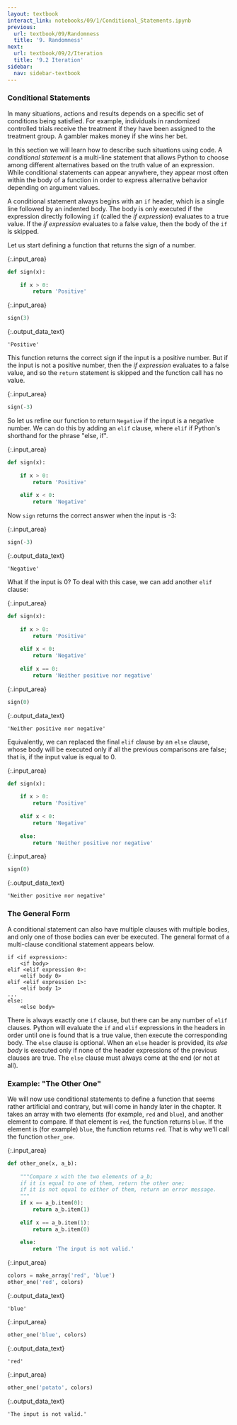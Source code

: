 ```yaml
---
layout: textbook
interact_link: notebooks/09/1/Conditional_Statements.ipynb
previous:
  url: textbook/09/Randomness
  title: '9. Randomness'
next:
  url: textbook/09/2/Iteration
  title: '9.2 Iteration'
sidebar:
  nav: sidebar-textbook
---
```


### Conditional Statements ###
In many situations, actions and results depends on a specific set of conditions being satisfied. For example, individuals in randomized controlled trials receive the treatment if they have been assigned to the treatment group. A gambler makes money if she wins her bet. 

In this section we will learn how to describe such situations using code. A *conditional statement* is a multi-line statement that allows Python to choose among different alternatives based on the truth value of an expression. While conditional statements can appear anywhere, they appear most often within the body of a function in order to express alternative behavior depending on argument values.

A conditional statement always begins with an `if` header, which is a single line followed by an indented body. The body is only executed if the expression directly following `if` (called the *if expression*) evaluates to a true value. If the *if expression* evaluates to a false value, then the body of the `if` is skipped.

Let us start defining a function that returns the sign of a number.


{:.input_area}
```python
def sign(x):
    
    if x > 0:
        return 'Positive'
```


{:.input_area}
```python
sign(3)
```




{:.output_data_text}
```
'Positive'
```



This function returns the correct sign if the input is a positive number. But if the input is not a positive number, then the *if expression* evaluates to a false value, and so the `return` statement is skipped and the function call has no value.


{:.input_area}
```python
sign(-3)
```

So let us refine our function to return `Negative` if the input is a negative number. We can do this by adding an `elif` clause, where `elif` if Python's shorthand for the phrase "else, if".


{:.input_area}
```python
def sign(x):
    
    if x > 0:
        return 'Positive'
    
    elif x < 0:
        return 'Negative'
```

Now `sign` returns the correct answer when the input is -3:


{:.input_area}
```python
sign(-3)
```




{:.output_data_text}
```
'Negative'
```



What if the input is 0? To deal with this case, we can add another `elif` clause:


{:.input_area}
```python
def sign(x):
    
    if x > 0:
        return 'Positive'
    
    elif x < 0:
        return 'Negative'
    
    elif x == 0:
        return 'Neither positive nor negative'
```


{:.input_area}
```python
sign(0)
```




{:.output_data_text}
```
'Neither positive nor negative'
```



Equivalently, we can replaced the final `elif` clause by an `else` clause, whose body will be executed only if all the previous comparisons are false; that is, if the input value is equal to 0.


{:.input_area}
```python
def sign(x):
    
    if x > 0:
        return 'Positive'
    
    elif x < 0:
        return 'Negative'
    
    else:
        return 'Neither positive nor negative'
```


{:.input_area}
```python
sign(0)
```




{:.output_data_text}
```
'Neither positive nor negative'
```



### The General Form ###
A conditional statement can also have multiple clauses with multiple bodies, and only one of those bodies can ever be executed. The general format of a multi-clause conditional statement appears below.

    if <if expression>:
        <if body>
    elif <elif expression 0>:
        <elif body 0>
    elif <elif expression 1>:
        <elif body 1>
    ...
    else:
        <else body>
        
There is always exactly one `if` clause, but there can be any number of `elif` clauses. Python will evaluate the `if` and `elif` expressions in the headers in order until one is found that is a true value, then execute the corresponding body. The `else` clause is optional. When an `else` header is provided, its *else body* is executed only if none of the header expressions of the previous clauses are true. The `else` clause must always come at the end (or not at all).

### Example: "The Other One" ###
We will now use conditional statements to define a function that seems rather artificial and contrary, but will come in handy later in the chapter. It takes an array with two elements (for example, `red` and `blue`), and another element to compare. If that element is `red`, the function returns `blue`. If the element is (for example) `blue`, the function returns `red`. That is why we'll call the function `other_one`.


{:.input_area}
```python
def other_one(x, a_b):
    
    """Compare x with the two elements of a_b;
    if it is equal to one of them, return the other one;
    if it is not equal to either of them, return an error message.
    """
    if x == a_b.item(0):
        return a_b.item(1)
    
    elif x == a_b.item(1):
        return a_b.item(0)
    
    else:
        return 'The input is not valid.'
```


{:.input_area}
```python
colors = make_array('red', 'blue')
other_one('red', colors)
```




{:.output_data_text}
```
'blue'
```




{:.input_area}
```python
other_one('blue', colors)
```




{:.output_data_text}
```
'red'
```




{:.input_area}
```python
other_one('potato', colors)
```




{:.output_data_text}
```
'The input is not valid.'
```


